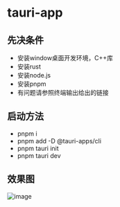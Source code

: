 # tauri-app

## 先决条件
  - 安装window桌面开发环境，C++库
  - 安装rust
  - 安装node.js
  - 安装pnpm
  - 有问题请参照终端输出给出的链接
  
## 启动方法
  - pnpm i
  - pnpm add -D @tauri-apps/cli
  - pnpm tauri init
  - pnpm tauri dev

## 效果图

![image](https://user-images.githubusercontent.com/80303513/184090506-e87dc259-4e16-4dae-85fd-49e8b0a2bb54.png)
